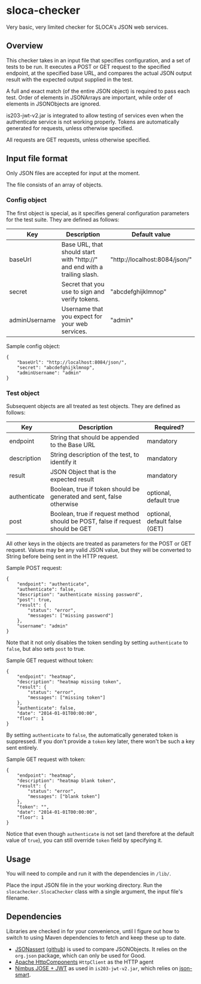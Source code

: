 # sloca-checker

Very basic, very limited checker for SLOCA's JSON web services.

## Overview

This checker takes in an input file that specifies configuration, and a set of tests to be run. It executes a POST or GET request to the specified endpoint, at the specified base URL, and compares the actual JSON output result with the expected output supplied in the test.

A full and exact match (of the entire JSON object) is required to pass each test. Order of elements in JSONArrays are important, while order of elements in JSONObjects are ignored.

is203-jwt-v2.jar is integrated to allow testing of services even when the authenticate service is not working properly. Tokens are automatically generated for requests, unless otherwise specified.

All requests are GET requests, unless otherwise specified.

## Input file format

Only JSON files are accepted for input at the moment.

The file consists of an array of objects.

### Config object

The first object is special, as it specifies general configuration parameters for the test suite. They are defined as follows:

Key             | Description       | Default value
----------------|-------------------|---------------
baseUrl         | Base URL, that should start with "http://" and end with a trailing slash.     | "http://localhost:8084/json/"
secret          | Secret that you use to sign and verify tokens. | "abcdefghijklmnop"
adminUsername   | Username that you expect for your web services. | "admin"

Sample config object:

```
{
    "baseUrl": "http://localhost:8084/json/",
    "secret": "abcdefghijklmnop",
    "adminUsername": "admin"
}
```

### Test object

Subsequent objects are all treated as test objects. They are defined as follows:

Key             | Description       | Required?
----------------|-------------------|---------------
endpoint        | String that should be appended to the Base URL | mandatory
description     | String description of the test, to identify it | mandatory
result          | JSON Object that is the expected result | mandatory
authenticate    | Boolean, true if token should be generated and sent, false otherwise | optional, default true
post            | Boolean, true if request method should be POST, false if request should be GET | optional, default false (GET)

All other keys in the objects are treated as parameters for the POST or GET request. Values may be any valid JSON value, but they will be converted to String before being sent in the HTTP request.

Sample POST request:

```
{
    "endpoint": "authenticate",
    "authenticate": false,
    "description": "authenticate missing password",
    "post": true,
    "result": {
        "status": "error",
        "messages": ["missing password"]
    },
    "username": "admin"
}
```

Note that it not only disables the token sending by setting `authenticate` to `false`, but also sets `post` to true.

Sample GET request without token:

```
{
    "endpoint": "heatmap",
    "description": "heatmap missing token",
    "result": {
        "status": "error",
        "messages": ["missing token"]
    },
    "authenticate": false,
    "date": "2014-01-01T00:00:00",
    "floor": 1
}
```

By setting `authenticate` to `false`, the automatically generated token is suppressed. If you don't provide a `token` key later, there won't be such a key sent entirely.

Sample GET request with token:

```
{
    "endpoint": "heatmap",
    "description": "heatmap blank token",
    "result": {
        "status": "error",
        "messages": ["blank token"]
    },
    "token": "",
    "date": "2014-01-01T00:00:00",
    "floor": 1
}
```

Notice that even though `authenticate` is not set (and therefore at the default value of `true`), you can still override `token` field by specifying it.

## Usage
You will need to compile and run it with the dependencies in `/lib/`.

Place the input JSON file in the your working directory. Run the `slocachecker.SlocaChecker` class with a single argument, the input file's filename.

## Dependencies

Libraries are checked in for your convenience, until I figure out how to switch to using Maven dependencies to fetch and keep these up to date.

* [JSONassert](http://jsonassert.skyscreamer.org/) ([github](https://github.com/skyscreamer/jsonassert)) is used to compare JSONObjects. It relies on the `org.json` package, which can only be used for Good.
* [Apache HttpComponents](http://hc.apache.org/) `HttpClient` as the HTTP agent
* [Nimbus JOSE + JWT](http://connect2id.com/products/nimbus-jose-jwt) as used in `is203-jwt-v2.jar`, which relies on [json-smart](https://code.google.com/p/json-smart/).

